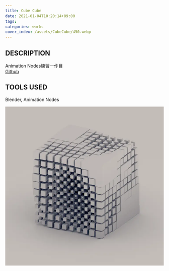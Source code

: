 ```yaml
---
title: Cube Cube
date: 2021-01-04T10:20:14+09:00
tags:
categories: works
cover_index: /assets/CubeCube/450.webp
---
```


## DESCRIPTION
Animation Nodes練習一作目  
[Github](https://github.com/Magryllia/CubeCube)

## TOOLS USED
Blender, Animation Nodes

![hoge](/assets/CubeCube/CubeCube01.webp)